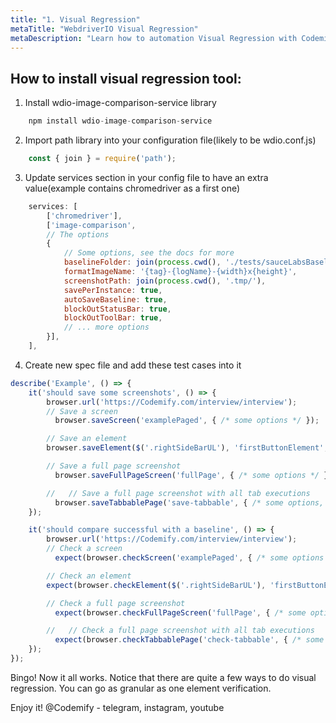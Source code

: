 ```yaml
---
title: "1. Visual Regression"
metaTitle: "WebdriverIO Visual Regression"
metaDescription: "Learn how to automation Visual Regression with Codemify"
---
```


## How to install visual regression tool:

1. Install wdio-image-comparison-service library 
```javascript
    npm install wdio-image-comparison-service
```

2. Import path library into your configuration file(likely to be wdio.conf.js)
```javascript
    const { join } = require('path');
```

3. Update services section in your config file to have an extra value(example contains chromedriver as a first one)
```javascript
    services: [
		['chromedriver'],
        ['image-comparison', 
        // The options
        {
            // Some options, see the docs for more
            baselineFolder: join(process.cwd(), './tests/sauceLabsBaseline/'),
            formatImageName: '{tag}-{logName}-{width}x{height}',
            screenshotPath: join(process.cwd(), '.tmp/'),
            savePerInstance: true,
            autoSaveBaseline: true,
            blockOutStatusBar: true,
            blockOutToolBar: true,
            // ... more options
        }], 
    ],
```

4. Create new spec file and add these test cases into it

```javascript
describe('Example', () => {
    it('should save some screenshots', () => {
        browser.url('https://Codemify.com/interview/interview');
        // Save a screen
          browser.saveScreen('examplePaged', { /* some options */ });

        // Save an element
        browser.saveElement($('.rightSideBarUL'), 'firstButtonElement', { /* some options */ });

        // Save a full page screenshot
          browser.saveFullPageScreen('fullPage', { /* some options */ });

        //   // Save a full page screenshot with all tab executions
          browser.saveTabbablePage('save-tabbable', { /* some options, use the same options as for saveFullPageScreen */ });
    });

    it('should compare successful with a baseline', () => {
        browser.url('https://Codemify.com/interview/interview');
        // Check a screen
          expect(browser.checkScreen('examplePaged', { /* some options */ })).toEqual(0);

        // Check an element
        expect(browser.checkElement($('.rightSideBarUL'), 'firstButtonElement', { /* some options */ })).toEqual(0);

        // Check a full page screenshot
          expect(browser.checkFullPageScreen('fullPage', { /* some options */ })).toEqual(0);

        //   // Check a full page screenshot with all tab executions
          expect(browser.checkTabbablePage('check-tabbable', { /* some options, use the same options as for checkFullPageScreen */ })).toEqual(0);
    });
});
```

Bingo! Now it all works. Notice that there are quite a few ways to do visual regression. You can go as granular as one element verification.

Enjoy it!
@Codemify - telegram, instagram, youtube
